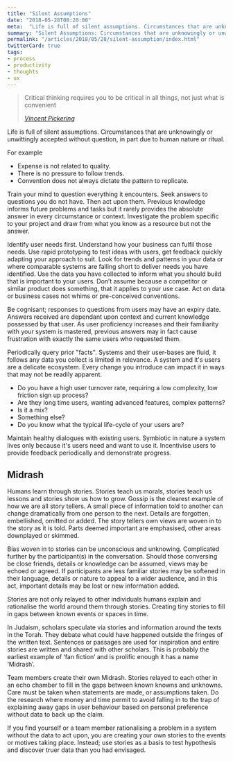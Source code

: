 ```yaml
---
title: "Silent Assumptions"
date: "2018-05-28T08:20:00"
meta:  "Life is full of silent assumptions. Circumstances that are unknowingly or unwittingly accepted without question"
summary: "Silent Assumptions: Circumstances that are unknowingly or unwittingly accepted without question"
permalink: "/articles/2018/05/28/silent-assumption/index.html"
twitterCard: true
tags:
- process
- productivity
- thoughts
- ux
---
```


<blockquote>
    <p>Critical thinking requires you to be critical in all things, not just what is convenient</p>
    <footer>
       <cite><a href="https://vincentp.me">Vincent Pickering</a></cite>
    </footer>
</blockquote>

Life is full of silent assumptions. Circumstances that are unknowingly or unwittingly accepted without question, in part due to human nature or ritual.

For example

- Expense is not related to quality.
- There is no pressure to follow trends.
- Convention does not always dictate the pattern to replicate.

Train your mind to question everything it encounters. Seek answers to questions you do not have. Then act upon them. Previous knowledge informs future problems and tasks but it rarely provides the absolute answer in every circumstance or context. Investigate the problem specific to your project and draw from what you know as a resource but not the answer.

Identify user needs first. Understand how your business can fulfil those needs. Use rapid prototyping to test ideas with users, get feedback quickly adapting your approach to suit. Look for trends and patterns in your data or where comparable systems are falling short to deliver needs you have identified. Use the data you have collected to inform what you should build that is important to your users. Don’t assume because a competitor or similar product does something, that it applies to your use case. Act on data or business cases not whims or pre-conceived conventions.

Be cognisant; responses to questions from users may have an expiry date. Answers received are dependant upon context and current knowledge possessed by that user. As user proficiency increases and their familiarity with your system is mastered, previous answers may in fact cause frustration with exactly the same users who requested them.

Periodically query prior "facts". Systems and their user-bases are fluid, it follows any data you collect is limited in relevance. A system and it's users are a delicate ecosystem. Every change you introduce can impact it in ways that may not be readily apparent.

- Do you have a high user turnover rate, requiring a low complexity, low friction sign up process?
- Are they long time users, wanting advanced features, complex patterns?
- Is it a mix?
- Something else?
- Do you know what the typical life-cycle of your users are?

Maintain healthy dialogues with existing users. Symbiotic in nature a system lives only because it's users need and want to use it. Incentivise users to provide feedback periodically and demonstrate progress.

## Midrash

Humans learn through stories. Stories teach us morals, stories teach us lessons and stories show us how to grow. Gossip is the clearest example of how we are all story tellers. A small piece of information told to another can change dramatically from one person to the next. Details are forgotten, embellished, omitted or added. The story tellers own views are woven in to the story as it is told. Parts deemed important are emphasised, other areas downplayed or skimmed.

Bias woven in to stories can be unconscious and unknowing. Complicated further by the participant(s) in the conversation. Should those conversing be close friends, details or knowledge can be assumed, views may be echoed or agreed. If participants are less familiar stories may be softened in their language, details or nature to appeal to a wider audience, and in this act, important details may be lost or new information added.

Stories are not only relayed to other individuals humans explain and rationalise the world around them through stories. Creating tiny stories to fill in gaps between known events or spaces in time.

In Judaism, scholars speculate via stories and information around the texts in the Torah. They debate what could have happened outside the fringes of the written text. Sentences or passages are used for inspiration and entire stories are written and shared with other scholars. This is probably the earliest example of ‘fan fiction’ and is prolific enough it has a name ‘Midrash’.

Team members create their own Midrash. Stories relayed to each other in an echo chamber to fill in the gaps between known knowns and unknowns. Care must be taken when statements are made, or assumptions taken. Do the research where money and time permit to avoid falling in to the trap of explaining away gaps in user behaviour based on personal preference without data to back up the claim.

If you find yourself or a team member rationalising a problem in a system without the data to act upon, you are creating your own stories to the events or motives taking place. Instead; use stories as a basis to test hypothesis and discover truer data than you had envisaged.

